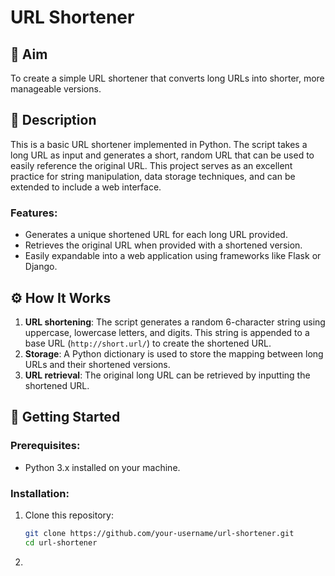 # URL Shortener

## 🚩 Aim
To create a simple URL shortener that converts long URLs into shorter, more manageable versions.

## 📝 Description
This is a basic URL shortener implemented in Python. The script takes a long URL as input and generates a short, random URL that can be used to easily reference the original URL. This project serves as an excellent practice for string manipulation, data storage techniques, and can be extended to include a web interface.

### Features:
- Generates a unique shortened URL for each long URL provided.
- Retrieves the original URL when provided with a shortened version.
- Easily expandable into a web application using frameworks like Flask or Django.

## ⚙️ How It Works
1. **URL shortening**: The script generates a random 6-character string using uppercase, lowercase letters, and digits. This string is appended to a base URL (`http://short.url/`) to create the shortened URL.
2. **Storage**: A Python dictionary is used to store the mapping between long URLs and their shortened versions.
3. **URL retrieval**: The original long URL can be retrieved by inputting the shortened URL.

## 🚀 Getting Started

### Prerequisites:
- Python 3.x installed on your machine.

### Installation:

1. Clone this repository:
   ```bash
   git clone https://github.com/your-username/url-shortener.git
   cd url-shortener

2.